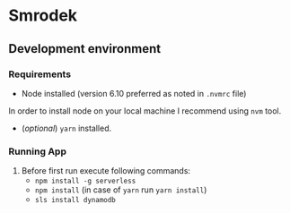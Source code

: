 # Smrodek

## Development environment

### Requirements

* Node installed (version 6.10 preferred as noted in `.nvmrc` file)

In order to install node on your local machine I recommend using `nvm` tool.

* (_optional_) `yarn` installed.

### Running App

1. Before first run execute following commands:
    * `npm install -g serverless`
    * `npm install` (in case of `yarn` run `yarn install`)
    * `sls install dynamodb`
